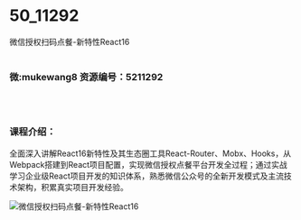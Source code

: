 # 50_11292
微信授权扫码点餐-新特性React16
<br/></br>
<h3>微:mukewang8 资源编号：5211292</h3>
<br/></br>
<h3>课程介绍：</h3>
<p>全面深入讲解<a title="查看与 React16 相关的文章" target="_blank">React16</a>新特性及其生态圈工具React-Router、Mobx、Hooks，从Webpack搭建到React项目配置，实现微信授权点餐平台开发全过程；通过实战学习企业级React项目开发的知识体系，熟悉微信公众号的全新开发模式及主流技术架构，积累真实项目开发经验。</p>
<p><img src="https://www.ko996.com/wp-content/uploads/img/2020/03/1-125-300x174.png" alt="微信授权扫码点餐-新特性React16"></p>
